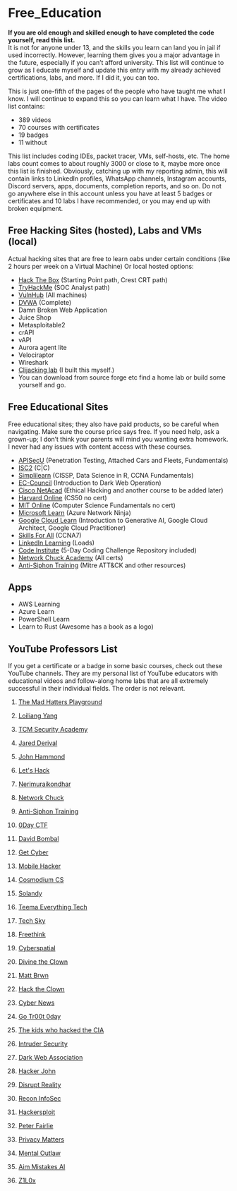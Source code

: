 # Free_Education


**If you are old enough and skilled enough to have completed the code yourself, read this list.**  
It is not for anyone under 13, and the skills you learn can land you in jail if used incorrectly. However, learning them gives you a major advantage in the future, especially if you can’t afford university. This list will continue to grow as I educate myself and update this entry with my already achieved certifications, labs, and more. If I did it, you can too.

This is just one-fifth of the pages of the people who have taught me what I know. I will continue to expand this so you can learn what I have. The video list contains:

- 389 videos
- 70 courses with certificates
- 19 badges
- 11 without

This list includes coding IDEs, packet tracer, VMs, self-hosts, etc. The home labs count comes to about roughly 3000 or close to it, maybe more once this list is finished. Obviously, catching up with my reporting admin, this will contain links to LinkedIn profiles, WhatsApp channels, Instagram accounts, Discord servers, apps, documents, completion reports, and so on. Do not go anywhere else in this account unless you have at least 5 badges or certificates and 10 labs I have recommended, or you may end up with broken equipment.

## Free Hacking Sites (hosted), Labs and VMs (local)

Actual hacking sites that are free to learn oabs under certain conditions (like 2 hours per week on a Virtual Machine) Or local hosted options:

- [Hack The Box](https://hackthebox.com) (Starting Point path, Crest CRT path)
- [TryHackMe](https://tryhackme.com) (SOC Analyst path)
- [VulnHub](https://vulnhub.com) (All machines)
- [DVWA](https://dvwa.com) (Complete)
- Damn Broken Web Application
- Juice Shop
- Metasploitable2
- crAPI
- vAPI
- Aurora agent lite
- Velociraptor
- Wireshark
- [Clijacking lab](https://github.com/DeadmanXXXII/Clickjacking/blob/main/ClickjackLabAndroid.md) (I built this myself.)
- You can download from source forge etc find a home lab or build some yourself and go.


## Free Educational Sites

Free educational sites; they also have paid products, so be careful when navigating. Make sure the course price says free. If you need help, ask a grown-up; I don’t think your parents will mind you wanting extra homework. I never had any issues with content access with these courses.

- [APISecU](https://apisecu.com) (Penetration Testing, Attached Cars and Fleets, Fundamentals)
- [ISC2](https://isc2.com) (C|C)
- [Simplilearn](https://simplilearn.com) (CISSP, Data Science in R, CCNA Fundamentals)
- [EC-Council](https://ec-council.com) (Introduction to Dark Web Operation)
- [Cisco NetAcad](https://cisconetacad.net) (Ethical Hacking and another course to be added later)
- [Harvard Online](https://harvardonline.com) (CS50 no cert)
- [MIT Online](https://mitonline.com) (Computer Science Fundamentals no cert)
- [Microsoft Learn](https://microsoftlearn.com) (Azure Network Ninja)
- [Google Cloud Learn](https://googlecloudlearn.com) (Introduction to Generative AI, Google Cloud Architect, Google Cloud Practitioner)
- [Skills For All](https://skillsforall.net) (CCNA7)
- [LinkedIn Learning](https://linkinlearning.com) (Loads)
- [Code Institute](https://codeinstitute.com) (5-Day Coding Challenge Repository included)
- [Network Chuck Academy](https://networkchuckacademy.com) (All certs)
- [Anti-Siphon Training](https://antisyphontraining.com/paywhatyoucan) (Mitre ATT&CK and other resources)

## Apps

- AWS Learning
- Azure Learn
- PowerShell Learn
- Learn to Rust (Awesome has a book as a logo)


## YouTube Professors List

If you get a certificate or a badge in some basic courses, check out these YouTube channels. They are my personal list of YouTube educators with educational videos and follow-along home labs that are all extremely successful in their individual fields. The order is not relevant.

1. [The Mad Hatters Playground](https://youtube.com/@themadhattersplayground?si=UxKQwNT1uTlxq20U)

2. [Loiliang Yang](https://youtube.com/@loiliangyang?si=Q4qcwfs-BstYOmAE)

3. [TCM Security Academy](https://youtube.com/@tcmsecurityacademy?si=Oc0JSjtAbUzyTUKt)

4. [Jared Derival](https://youtube.com/@jaredderival4515?si=U94rzjuPD9eeF9O9)

5. [John Hammond](https://youtube.com/@_johnhammond?si=9tlxzQOLWxURgu5N)

6. [Let's Hack](https://youtube.com/@letshack2083?si=1gwIHSH7SssuKBWp)

7. [Nerimuraikondhar](https://youtube.com/@nerimuraikondhar?si=WoTCZfsCcGIWApU6)

8. [Network Chuck](https://youtube.com/@networkchuck?si=O1XUKnhBDatRnxSB)

9. [Anti-Siphon Training](https://youtube.com/@antisyphontraining?si=8eMq3s0i6hgUPiKJ)

10. [0Day CTF](https://youtube.com/@0dayctf?si=ht-HsrYxEWtEv-2N)

11. [David Bombal](https://youtube.com/@davidbombal?si=k841Gyk5_hxQTH9b)

12. [Get Cyber](https://youtu.be/8R2xPeVad78?si=G682rwNZw4msY4Wu)

13. [Mobile Hacker](https://youtube.com/@mobilehacker?si=a8OhnBNJCQ7FGo8J)

14. [Cosmodium CS](https://youtube.com/@cosmodiumcs?si=qQHL9-BMUBNMMfLt)

15. [Solandy](https://youtube.com/@solandy?si=W7C3xLDHNKbN5Chg)

16. [Teema Everything Tech](https://youtube.com/@teema.everythingtech?si=zBhnyDcixIewf-bS)

17. [Tech Sky](https://youtube.com/@tech_sky?si=-VdBo4C641BMoP_Y)

18. [Freethink](https://youtube.com/@freethink?si=1TwGFAgAT7Tt13EW)

19. [Cyberspatial](https://youtube.com/@cyberspatial?si=Wihexqvlgvbmnttk)

20. [Divine the Clown](https://youtube.com/@divinetheclown?si=7qe_J0NLINjB3A1S)

21. [Matt Brwn](https://youtube.com/@mattbrwn?si=D05p2w1mdI92uVbN)

22. [Hack the Clown](https://youtube.com/@hacktheclown?si=YFk9R-nBVSytFT_v)

23. [Cyber News](https://youtube.com/@cybernews?si=gTkxQ6ZIqQ7GJKZc)

24. [Go Tr00t 0day](https://youtube.com/@gotr00t0day?si=pm9SWs9p_7Y9XGyg)

25. [The kids who hacked the CIA](https://youtu.be/PmtFtWVrxFE?si=KAo7uqXRI5cvWPT2)

26. [Intruder Security](https://youtube.com/@intrudersecurity?si=KFC8PzVIxpakINDY)

27. [Dark Web Association](https://youtube.com/@darkwebassociation?si=n76P78-yS3-m3kBJ)

28. [Hacker John](https://youtube.com/@hackerjohn?si=SmpYEuEdJSs07U8p)

29. [Disrupt Reality](https://youtube.com/@disruptreality?si=V-FIgL1NLQmqEFLB)

30. [Recon InfoSec](https://youtube.com/@reconinfosec7572?si=k2rCkXwm5wExw-S4)

31. [Hackersploit](https://youtube.com/@hackersploit?si=Pqxg8ZolAgC_ouB1)

32. [Peter Fairlie](https://youtube.com/@peterfairlie2296?si=dTfCozsYJHOZQUTy)

33. [Privacy Matters](https://youtube.com/@privacymatters517?si=EdAC-6_48bttDwu8)

34. [Mental Outlaw](https://youtube.com/@mentaloutlaw?si=1m_Qu6ypzXng-HxO)

35. [Aim Mistakes AI](https://youtube.com/@aimistakesai?si=yN9BhB6ZBwW_-di7)

36. [Z1L0x](https://youtube.com/@z1l0x?si=aNtmLswZ6KXLWkuH)
